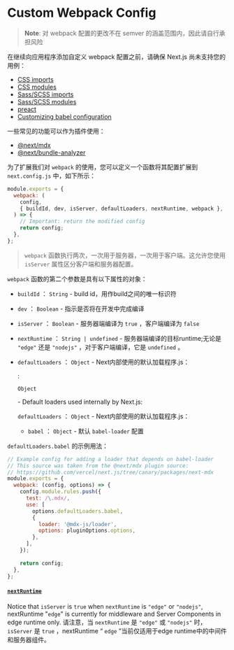 # Custom Webpack Config

> **Note**: 对 webpack 配置的更改不在 semver 的涵盖范围内，因此请自行承担风险

在继续向应用程序添加自定义 webpack 配置之前，请确保 Next.js 尚未支持您的用例：

- [CSS imports](https://nextjs.org/docs/pages/building-your-application/styling)
- [CSS modules](https://nextjs.org/docs/pages/building-your-application/styling/css-modules)
- [Sass/SCSS imports](https://nextjs.org/docs/pages/building-your-application/styling/sass)
- [Sass/SCSS modules](https://nextjs.org/docs/pages/building-your-application/styling/sass)
- [preact](https://github.com/vercel/next.js/tree/canary/examples/using-preact)
- [Customizing babel configuration](https://nextjs.org/docs/pages/building-your-application/configuring/babel)

一些常见的功能可以作为插件使用：

- [@next/mdx](https://github.com/vercel/next.js/tree/canary/packages/next-mdx)
- [@next/bundle-analyzer](https://github.com/vercel/next.js/tree/canary/packages/next-bundle-analyzer)

为了扩展我们对 `webpack` 的使用，您可以定义一个函数将其配置扩展到 `next.config.js` 中，如下所示：

```js
module.exports = {
  webpack: (
    config,
    { buildId, dev, isServer, defaultLoaders, nextRuntime, webpack },
  ) => {
    // Important: return the modified config
    return config;
  },
};
```

> `webpack` 函数执行两次，一次用于服务器，一次用于客户端。这允许您使用 `isServer` 属性区分客户端和服务器配置。

`webpack` 函数的第二个参数是具有以下属性的对象：

- `buildId` ： `String` - build id，用作build之间的唯一标识符

- `dev` ： `Boolean` - 指示是否将在开发中完成编译

- `isServer` ： `Boolean` - 服务器端编译为 `true` ，客户端编译为 `false`

- `nextRuntime` ： `String | undefined` - 服务器端编译的目标runtime;无论是 `"edge"` 还是 `"nodejs"` ，对于客户端编译，它是 `undefined` 。

- `defaultLoaders` ： `Object` - Next内部使用的默认加载程序.js：

  :

   

  ```
  Object
  ```

   

  \- Default loaders used internally by Next.js:

  
  `defaultLoaders` ： `Object` - Next内部使用的默认加载程序.js：

  - `babel` ： `Object` - 默认 `babel-loader` 配置

`defaultLoaders.babel` 的示例用法：

```js
// Example config for adding a loader that depends on babel-loader
// This source was taken from the @next/mdx plugin source:
// https://github.com/vercel/next.js/tree/canary/packages/next-mdx
module.exports = {
  webpack: (config, options) => {
    config.module.rules.push({
      test: /\.mdx/,
      use: [
        options.defaultLoaders.babel,
        {
          loader: '@mdx-js/loader',
          options: pluginOptions.options,
        },
      ],
    });
 
    return config;
  },
};
```

#### [`nextRuntime`](https://nextjs.org/docs/app/api-reference/next-config-js/webpack#nextruntime)

Notice that `isServer` is `true` when `nextRuntime` is `"edge"` or `"nodejs"`, nextRuntime "`edge`" is currently for middleware and Server Components in edge runtime only.
请注意，当 `nextRuntime` 是 `"edge"` 或 `"nodejs"` 时， `isServer` 是 `true` ，nextRuntime “ `edge` ”当前仅适用于edge runtime中的中间件和服务器组件。